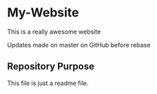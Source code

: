 # My-Website

This is a really awesome website

Updates made on master on GitHub before rebase

## Repository Purpose

This file is just a readme file.